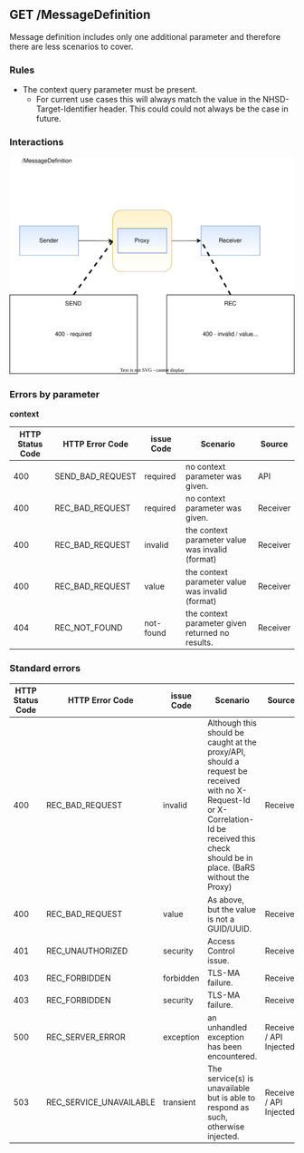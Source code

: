 ## GET /MessageDefinition
Message definition includes only one additional parameter and therefore there are less scenarios to cover.

### Rules
* The context query parameter must be present.
    * For current use cases this will always match the value in the NHSD-Target-Identifier header. This could could not always be the case in future.

### Interactions

  ![BaRS FHIR API end-to-end process](https://raw.githubusercontent.com/NHSDigital/booking-and-referral-media/master/src/images/FailureScenarios/MessageDefinition-FailureScenarios-1.0.0.svg)
  
### Errors by parameter

**context**

| HTTP Status Code | HTTP Error Code  | issue Code | Scenario                                         | Source   |
|------------------|------------------|------------|--------------------------------------------------|----------|
| 400              | SEND_BAD_REQUEST | required   | no context parameter was given.                  | API      |
| 400              | REC_BAD_REQUEST  | required   | no context parameter was given.                  | Receiver |
| 400              | REC_BAD_REQUEST  | invalid    | the context parameter value was invalid (format) | Receiver |
| 400              | REC_BAD_REQUEST  | value      | the context parameter value was invalid (format) | Receiver |
| 404              | REC_NOT_FOUND    | not-found  | the context parameter given returned no results. | Receiver |

### Standard errors
| HTTP Status Code | HTTP Error Code         | issue Code | Scenario                                                                                                                                                                                   | Source                  |
|------------------|-------------------------|------------|--------------------------------------------------------------------------------------------------------------------------------------------------------------------------------------------|-------------------------|
| 400              | REC_BAD_REQUEST         | invalid    | Although this should be caught at the proxy/API, should a request be received with no X-Request-Id or X-Correlation-Id be received this check should be in place. (BaRS without the Proxy) | Receiver                |
| 400              | REC_BAD_REQUEST         | value      | As above, but the value is not a GUID/UUID.                                                                                                                                                     | Receiver                |
| 401              | REC_UNAUTHORIZED        | security   | Access Control issue.                                                                                                                                                                      | Receiver                |
| 403              | REC_FORBIDDEN           | forbidden  | TLS-MA failure.                                                                                                                                                                            | Receiver                |
| 403              | REC_FORBIDDEN           | security   | TLS-MA failure.                                                                                                                                                                            | Receiver                |
| 500              | REC_SERVER_ERROR        | exception  | an unhandled exception has been encountered.                                                                                                                                               | Receiver / API Injected |
| 503              | REC_SERVICE_UNAVAILABLE | transient  | The service(s) is unavailable but is able to respond as such, otherwise injected.                                                                                                          | Receiver / API Injected |
